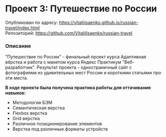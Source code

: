 # Проект 3: Путешествие по России

Опубликован по адресу: https://vitaliiisaenko.github.io/russian-travel/index.html  
Репозиторий: https://github.com/VitaliiIsaenko/russian-travel  

### Описание
"Путешествие по России" - финальный проект курса Адаптивная вёрстка и работа с макетом курса Яндекс Практикум "Веб-разработчик". Результат проекта - одностраничный сайт с фотографиями из удивительных мест России и короткими статьями про эти места. 

**В ходе проекта была получена практика работы для оттачивания навыков:**

- Методология БЭМ
- Семантическая верстка
- Flexbox верстка
- Grid верстка
- Различное позиционирование элементов
- Верстка под различные форматы устройств